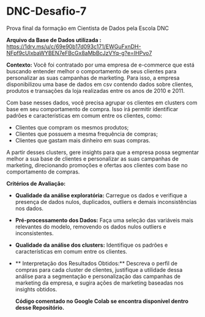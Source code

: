 # DNC-Desafio-7
Prova final da formação em Cientista de Dados pela Escola DNC

**Arquivo da Base de Dados utilizada :** https://1drv.ms/u/c/69e90b17d093c171/EWGuFxnDH-NFpf9cUlxbaWYBEN7eFBcGx8aMbBcJzVYq-g?e=IHPvo7

**Contexto:** Você foi contratado por uma empresa de e-commerce que está buscando entender melhor o comportamento de seus clientes para personalizar as suas campanhas de marketing. Para isso, a empresa disponibilizou uma base de dados em csv contendo dados sobre clientes, produtos e transações da loja realizadas entre os anos de 2010 e 2011.

Com base nesses dados, você precisa agrupar os clientes em clusters com base em seu comportamento de compra. Isso irá permitir identificar padrões e características em comum entre os clientes, como:

- Clientes que compram os mesmos produtos;
- Clientes que possuem a mesma frequência de compras;
- Clientes que gastam mais dinheiro em suas compras.

A partir desses clusters, gere insights para que a empresa possa segmentar melhor a sua base de clientes e personalizar as suas campanhas de marketing, direcionando promoções e ofertas aos clientes com base no comportamento de compras.

**Critérios de Avaliação:**
- **Qualidade da análise exploratória:** Carregue os dados e verifique a presença de dados nulos, duplicados, outliers e demais inconsistências nos dados.
- **Pré-processamento dos Dados:** Faça uma seleção das variáveis mais relevantes do modelo, removendo os dados nulos outliers e inconsistentes.
- **Qualidade da análise dos clusters:** Identifique os padrões e características em comum entre os clientes.
- ** Interpretação dos Resultados Obtidos:** Descreva o perfil de compras para cada cluster de clientes, justifique a utilidade dessa análise para a segmentação e personalização das campanhas de marketing da empresa, e sugira ações de marketing baseadas nos insights obtidos.

  **Código comentado no Google Colab se encontra disponível dentro desse Repositório.**
